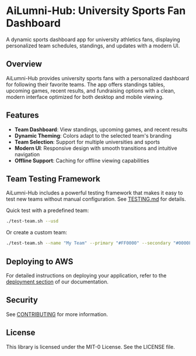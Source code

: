 # AiLumni-Hub: University Sports Fan Dashboard

A dynamic sports dashboard app for university athletics fans, displaying personalized team schedules, standings, and updates with a modern UI.

## Overview

AiLumni-Hub provides university sports fans with a personalized dashboard for following their favorite teams. The app offers standings tables, upcoming games, recent results, and fundraising options with a clean, modern interface optimized for both desktop and mobile viewing.

## Features

- **Team Dashboard**: View standings, upcoming games, and recent results
- **Dynamic Theming**: Colors adapt to the selected team's branding
- **Team Selection**: Support for multiple universities and sports
- **Modern UI**: Responsive design with smooth transitions and intuitive navigation
- **Offline Support**: Caching for offline viewing capabilities

## Team Testing Framework

AiLumni-Hub includes a powerful testing framework that makes it easy to test new teams without manual configuration. See [TESTING.md](TESTING.md) for details.

Quick test with a predefined team:
```bash
./test-team.sh --usd
```

Or create a custom team:
```bash
./test-team.sh --name "My Team" --primary "#FF0000" --secondary "#0000FF"
```

## Deploying to AWS

For detailed instructions on deploying your application, refer to the [deployment section](https://docs.amplify.aws/vue/start/quickstart/#deploy-a-fullstack-app-to-aws) of our documentation.


## Security

See [CONTRIBUTING](CONTRIBUTING.md#security-issue-notifications) for more information.

## License

This library is licensed under the MIT-0 License. See the LICENSE file.